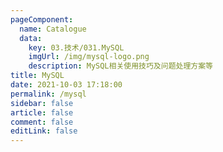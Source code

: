 ```yaml
---
pageComponent: 
  name: Catalogue
  data: 
    key: 03.技术/031.MySQL
    imgUrl: /img/mysql-logo.png
    description: MySQL相关使用技巧及问题处理方案等
title: MySQL
date: 2021-10-03 17:18:00
permalink: /mysql
sidebar: false
article: false
comment: false
editLink: false
---
```



